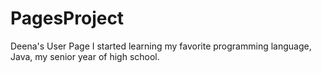 # PagesProject
Deena's User Page
I started learning my favorite programming language, Java, my senior year of high school.